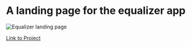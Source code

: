 # A landing page for the equalizer app

![Equalizer landing page](https://drive.google.com/uc?export=view&id=1s4P8LPjsyO5KqXkfXHiqbj9pM-v5UBoL)

[Link to Project](https://sharonjseg.github.io/Equalizer-landing-page/)
